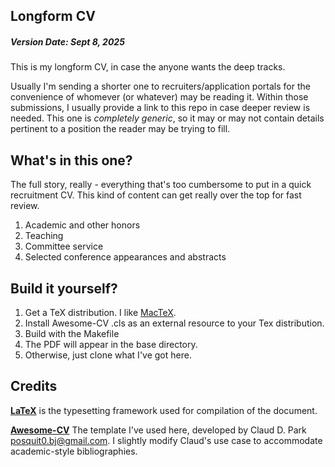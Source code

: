 ## Longform CV

##### Version Date: Sept 8, 2025

This is my longform CV, in case the anyone wants the deep tracks. 

Usually I'm sending a shorter one to recruiters/application portals for the convenience of whomever (or whatever) may be reading it. Within those submissions, I usually provide a link to this repo in case deeper review is needed. This one is _completely generic_, so it may or may not contain details pertinent to a position the reader may be trying to fill.

## What's in this one?

The full story, really - everything that's too cumbersome to put in a quick recruitment CV. This kind of content can get really over the top for fast review.

1. Academic and other honors
1. Teaching
1. Committee service
1. Selected conference appearances and abstracts

## Build it yourself?

1. Get a TeX distribution. I like [MacTeX](https://www.tug.org/mactex/).
2. Install Awesome-CV .cls as an external resource to your Tex distribution.
3. Build with the Makefile
4. The PDF will appear in the base directory.
5. Otherwise, just clone what I've got here.

## Credits

[**LaTeX**](https://www.latex-project.org) is the typesetting framework used for compilation of the document.

[**Awesome-CV**](https://github.com/posquit0/Awesome-CV) The template I've used here, developed by Claud D. Park <posquit0.bj@gmail.com>. I slightly modify Claud's use case to accommodate academic-style bibliographies.